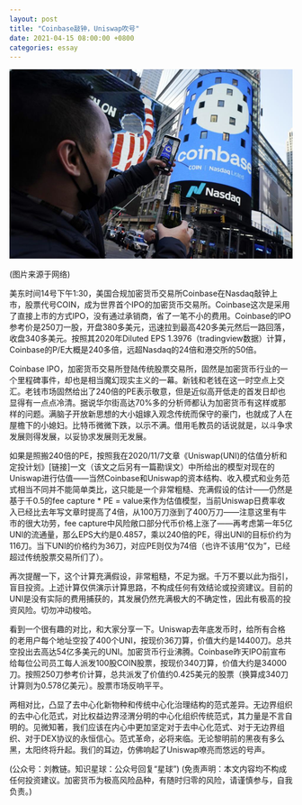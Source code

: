 ```yaml
---
layout: post
title: "Coinbase敲钟，Uniswap吹号"
date: 2021-04-15 08:00:00 +0800
categories: essay
---
```


![](/images/2021/20210415.jpg)

(图片来源于网络)

美东时间14号下午1:30，美国合规加密货币交易所Coinbase在Nasdaq敲钟上市，股票代号COIN，成为世界首个IPO的加密货币交易所。Coinbase这次是采用了直接上市的方式IPO，没有通过承销商，省了一笔不小的费用。Coinbase的IPO参考价是250刀一股，开盘380多美元，迅速拉到最高420多美元然后一路回落，收盘340多美元。按照其2020年Diluted EPS 1.3976（tradingview数据）计算，Coinbase的P/E大概是240多倍，远超Nasdaq的24倍和港交所的50倍。

Coinbase IPO，加密货币交易所登陆传统股票交易所，固然是加密货币行业的一个里程碑事件，却也是相当魔幻现实主义的一幕。新钱和老钱在这一时空点上交汇。老钱市场固然给出了240倍的PE表示敬意，但是近似高开低走的首发日却也显得有一点点冷清。据说华尔街高达70%多的分析师都认为加密货币有这样或那样的问题。满脑子开放新思想的大小姐嫁入观念传统而保守的豪门，也就成了人在屋檐下的小媳妇。比特币微微下跌，以示不满。借用毛教员的话说就是，以斗争求发展则得发展，以妥协求发展则无发展。

如果是照搬240倍的PE，按照我在2020/11/7文章《Uniswap(UNI)的估值分析和定投计划》[链接]一文（该文之后另有一篇勘误文）中所给出的模型对现在的Uniswap进行估值——当然Coinbase和Uniswap的资本结构、收入模式和业务范式相当不同并不能简单类比，这只能是一个非常粗糙、充满假设的估计——仍然是基于千0.5的fee capture * PE = value来作为估值模型，当前Uniswap日费率收入已经比去年写文章时提高了4倍，从100万刀涨到了400万刀——注意这里有牛市的很大功劳，fee capture中风险敞口部分代币价格上涨了——再考虑第一年5亿UNI的流通量，那么EPS大约是0.4857，乘以240倍的PE，得出UNI的目标价约为116刀。当下UNI的价格约为36刀，对应PE则仅为74倍（也许不该用“仅为”，已经超过传统股票交易所们了）。

再次提醒一下，这个计算充满假设，非常粗糙，不足为据。千万不要以此为指引，盲目投资。上述计算仅供演示计算思路，不构成任何有效结论或投资建议。目前的UNI是没有实际的费用捕获的，其发展仍然充满极大的不确定性，因此有极高的投资风险。切勿冲动梭哈。

看到一个很有趣的对比，和大家分享一下。Uniswap去年底发币时，给所有合格的老用户每个地址空投了400个UNI，按现价36刀算，价值大约是14400刀。总共空投出去高达54亿多美元的UNI。加密货币行业沸腾。Coinbase昨天IPO前宣布给每位公司员工每人派发100股COIN股票，按现价340刀算，价值大约是34000刀。按照250刀参考价计算，总共派发了价值约0.425美元的股票（换算成340刀计算则为0.578亿美元）。股票市场反响平平。

两相对比，凸显了去中心化新物种和传统中心化治理结构的范式差异。无边界组织的去中心化范式，对比权益边界泾渭分明的中心化组织传统范式，其力量是不言自明的。见微知著，我们应该在内心中更加坚定对于去中心化范式、对于无边界组织、对于DEX协议的永恒信心。范式革命，必将来临。无论黎明前的黑夜有多么黑，太阳终将升起。我们的耳边，仿佛响起了Uniswap嘹亮而悠远的号声。

(公众号：刘教链。知识星球：公众号回复“星球”)
(免责声明：本文内容均不构成任何投资建议。加密货币为极高风险品种，有随时归零的风险，请谨慎参与，自我负责。)
